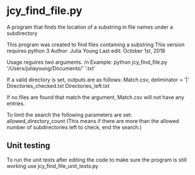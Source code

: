 # jcy_find_file.py
A program that finds the location of a substring in file names under a subdirectory

This program was created to find files containing a substring
This version requires python 3
Author: Julia Young
Last edit: October 1st, 2018

Usage reguires two arguments. /n
Example: python jcy_find_file.py '/Users/juliayoung/Documents/' '.txt'

If a valid directory is set, outputs are as follows:
Match.csv, deliminator = '|'
Directories_checked.txt
Directories_left.txt

If no files are found that match the argument, Match.csv will not have any
entries.

To limit the search the following parameters are set:
allowed_directory_count (This means if there are more than the allowed number
    of subdirectories left to check, end the search.)

## Unit testing
To run the unit tests after editing the code to make sure the program is still working use 
jcy_find_file_unit_tests.py
